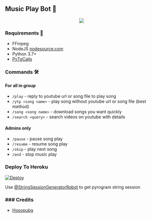 <h2 align="centre">Music Play Bot 🎵</h2>

<p align="center">
  <img src="https://telegra.ph/file/45c0a9db6e696abf1ed49.jpg">
</p>

<h3>Requirements 📝</h3>

- FFmpeg
- NodeJS [nodesource.com](https://nodesource.com/)
- Python 3.7+
- [PyTgCalls](https://github.com/pytgcalls/pytgcalls)

### Commands 🛠
#### For all in group
- `/play` - reply to youtube url or song file to play song
- `/ytp <song name>` - play song without youtube url or song file (best method)
- `/song <song name>` - download songs you want quickly
- `/search <query>` - search videos on youtube with details

#### Admins only
- `/pause` - pause song play
- `/resume` - resume song play
- `/skip` - play next song
- `/end` - stop music play

### Deploy To Heroku</h4>

[![Deploy](https://www.herokucdn.com/deploy/button.svg)](https://heroku.com/deploy?template=https://github.com/chandantiwary123/musicbot001)

Use [@StringSessionGeneratorRobot](https://t.me/StringSessionGeneratorRobot) to get pyrogram string session

### ### Credits

- [Hosopubg](https:t.me/Hoso_musix)
